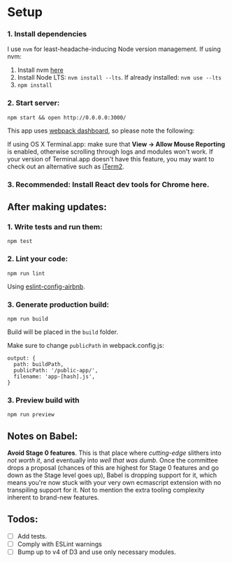 # Setup
### 1. Install dependencies
I use `nvm` for least-headache-inducing Node version management. If using nvm:

1. Install nvm [here](https://github.com/creationix/nvm)
2. Install Node LTS: `nvm install --lts`. If already installed: `nvm use --lts`
3. `npm install`

### 2. Start server:
```
npm start && open http://0.0.0.0:3000/
```

This app uses [webpack dashboard](https://github.com/FormidableLabs/webpack-dashboard), so please note the following:

If using OS X Terminal.app: make sure that **View → Allow Mouse Reporting** is enabled, otherwise scrolling through logs and modules won't work. If your version of Terminal.app doesn't have this feature, you may want to check out an alternative such as [iTerm2](https://www.iterm2.com/).

### 3. Recommended: Install React dev tools for Chrome here.


## After making updates:

### 1. Write tests and run them:
```
npm test
```
### 2. Lint your code:
```
npm run lint
```
Using [eslint-config-airbnb](https://www.npmjs.com/package/eslint-config-airbnb).
### 3. Generate production build:
```
npm run build
```
Build will be placed in the `build` folder.

Make sure to change `publicPath` in webpack.config.js:
```
output: {
  path: buildPath,
  publicPath: '/public-app/',
  filename: 'app-[hash].js',
}
```
### 3. Preview build with
```
npm run preview
```

## Notes on Babel:
**Avoid Stage 0 features**. This is that place where *cutting-edge* slithers into *not worth it*,
and eventually into *well that was dumb*. Once the committee drops a proposal (chances of this are highest for
Stage 0 features and go down as the Stage level goes up), Babel is dropping support for it, which means
you're now stuck with your very own ecmascript extension with no transpiling support for it. Not to mention
the extra tooling complexity inherent to brand-new features.


## Todos:
- [ ] Add tests.
- [ ] Comply with ESLint warnings
- [ ] Bump up to v4 of D3 and use only necessary modules.